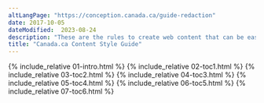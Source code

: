 ```yaml
---
altLangPage: "https://conception.canada.ca/guide-redaction"
date: 2017-10-05
dateModified:  2023-08-24
description: "These are the rules to create web content that can be easily found, understood and used."
title: "Canada.ca Content Style Guide"
---
```

{% include_relative 01-intro.html %}
{% include_relative 02-toc1.html %}
{% include_relative 03-toc2.html %}
{% include_relative 04-toc3.html %}
{% include_relative 05-toc4.html %}
{% include_relative 06-toc5.html %}
{% include_relative 07-toc6.html %}
